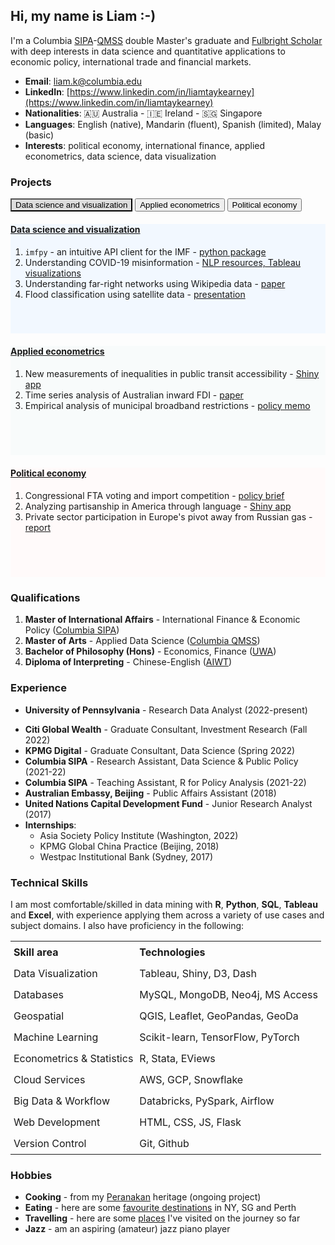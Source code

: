 ## Hi, my name is Liam :-)

I'm a Columbia [SIPA](https://www.sipa.columbia.edu/)-[QMSS](https://www.qmss.columbia.edu/) double Master's graduate and [Fulbright Scholar](https://www.fulbright.org.au/scholarships/anne-wexler-australian/) with deep interests in data science and quantitative applications to economic policy, international trade and financial markets.

- **Email**: [liam.k@columbia.edu](mailto:liam.k@columbia.edu)
- **LinkedIn**: [https://www.linkedin.com/in/liamtaykearney](https://www.linkedin.com/in/liamtaykearney)
- **Nationalities**: 🇦🇺 Australia - 🇮🇪 Ireland - 🇸🇬 Singapore
- **Languages**: English (native), Mandarin (fluent), Spanish (limited), Malay (basic)
- **Interests**: political economy, international finance, applied econometrics, data science, data visualization



### Projects

<head>
    <style>
        .tab-btn.active {
            background-color: #ddd;
            color: black;
        }
    </style>
</head>
<div class="tabs">
  <button id="defaultOpen" class="tab-btn active" onclick="openTab(event, 'Data science and visualization')">Data science and visualization</button>
  <button class="tab-btn" onclick="openTab(event, 'Applied econometrics')">Applied econometrics</button>
  <button class="tab-btn" onclick="openTab(event, 'Political economy')">Political economy</button>
</div>
<div id="Data science and visualization" class="tab-content" style="min-height:175px; margin-top: 20px; background-color: #f2f8ff; margin-bottom:20px;">
  <h4><u>Data science and visualization</u></h4>
  <ol>
    <li><code>imfpy</code> - an intuitive API client for the IMF - <a href="pages/imfpy.html">python package</a></li>
    <li>Understanding COVID-19 misinformation - <a href="pages/covid_misinfo.html">NLP resources, Tableau visualizations</a></li>
    <li>Understanding far-right networks using Wikipedia data - <a href="pages/wikihate.html">paper</a></li>
    <li>Flood classification using satellite data - <a href="pages/floodai.html">presentation</a></li>
  </ol>
</div>
<div id="Applied econometrics" class="tab-content" style="min-height:175px; margin-top: 20px; background-color: #f8fbfb; margin-bottom:20px;">
    <h4><u>Applied econometrics</u></h4>
  <ol>
<li>New measurements of inequalities in public transit accessibility - <a href="https://ltk2118.shinyapps.io/nyc-transit/">Shiny app</a></li>
    <li>Time series analysis of Australian inward FDI - <a href="pages/fdi.html">paper</a></li>
    <li>Empirical analysis of municipal broadband restrictions - <a href="pages/broadband.html">policy memo</a></li>
  </ol>
</div>
<div id="Political economy" class="tab-content" style="min-height:175px; margin-top: 20px; background-color: #fffafa; margin-bottom:20px;">
    <h4><u>Political economy</u></h4>
  <ol>
    <li>Congressional FTA voting and import competition - <a href="pages/congress_trade.html">policy brief</a></li>
    <li>Analyzing partisanship in America through language - <a href="https://newsapp-for-newsroom.shinyapps.io/partisanship-in-america/">Shiny app</a></li>
    <li>Private sector participation in Europe's pivot away from Russian gas - <a href="pages/citi.html">report</a></li>
  </ol>
</div>
<script>
  function openTab(evt, tabName) {
    var i, tabcontent, tablinks;
    tabcontent = document.getElementsByClassName("tab-content");
    for (i = 0; i < tabcontent.length; i++) {
      tabcontent[i].style.display = "none";
    }
    tablinks = document.getElementsByClassName("tab-btn");
    for (i = 0; i < tablinks.length; i++) {
      tablinks[i].className = tablinks[i].className.replace(" active", "");
    }
    document.getElementById(tabName).style.display = "block";
    evt.currentTarget.className += " active";
  }
  // Get the element with id="defaultOpen" and click on it
  document.getElementById("defaultOpen").click();
</script>


### Qualifications

1. **Master of International Affairs** - International Finance & Economic Policy ([Columbia SIPA](https://www.sipa.columbia.edu/))
2. **Master of Arts** - Applied Data Science ([Columbia QMSS](https://www.qmss.columbia.edu/))
3. **Bachelor of Philosophy (Hons)** - Economics, Finance ([UWA](https://www.uwa.edu.au/study/courses/bachelor-of-philosophy))
4. **Diploma of Interpreting** - Chinese-English ([AIWT](https://www.aiwt.edu.au/courses/psp50916-diploma-of-interpreting-lote-english/))




### Experience

* **University of Pennsylvania** - Research Data Analyst (2022-present)

- **Citi Global Wealth** - Graduate Consultant, Investment Research (Fall 2022)
- **KPMG Digital** - Graduate Consultant, Data Science (Spring 2022)
- **Columbia SIPA** - Research Assistant, Data Science & Public Policy (2021-22)
- **Columbia SIPA** - Teaching Assistant, R for Policy Analysis (2021-22)
- **Australian Embassy, Beijing** - Public Affairs Assistant (2018)
- **United Nations Capital Development Fund** - Junior Research Analyst (2017)
- **Internships**:
    - Asia Society Policy Institute (Washington, 2022)
    - KPMG Global China Practice (Beijing, 2018)
    - Westpac Institutional Bank (Sydney, 2017)



### Technical Skills

I am most comfortable/skilled in data mining with **R**, **Python**, **SQL**, **Tableau** and  **Excel**, with experience applying them across a variety of use cases and subject domains. I also have proficiency in the following:

<table style="width: 100%; border-collapse: collapse;">
  <tr style="line-height: 1.5;">
    <th style="text-align: left; padding: 5px;">Skill area</th>
    <th style="text-align: left; padding: 5px;">Technologies</th>
  </tr>
  <tr style="line-height: 1.5;">
    <td style="padding: 5px;">Data Visualization</td>
    <td style="padding: 5px;">Tableau, Shiny, D3, Dash</td>
  </tr>
  <tr style="line-height: 1.5;">
    <td style="padding: 5px;">Databases</td>
    <td style="padding: 5px;">MySQL, MongoDB, Neo4j, MS Access</td>
  </tr>
  <tr style="line-height: 1.5;">
    <td style="padding: 5px;">Geospatial</td>
    <td style="padding: 5px;">QGIS, Leaflet, GeoPandas, GeoDa</td>
  </tr>
  <tr style="line-height: 1.5;">
    <td style="padding: 5px;">Machine Learning</td>
    <td style="padding: 5px;">Scikit-learn, TensorFlow, PyTorch</td>
  </tr>
  <tr style="line-height: 1.5;">
    <td style="padding: 5px;">Econometrics & Statistics</td>
    <td style="padding: 5px;">R, Stata, EViews</td>
  </tr>
  <tr style="line-height: 1.5;">
    <td style="padding: 5px;">Cloud Services</td>
    <td style="padding: 5px;">AWS, GCP, Snowflake</td>
  </tr>
  <tr style="line-height: 1.5;">
    <td style="padding: 5px;">Big Data & Workflow</td>
    <td style="padding: 5px;">Databricks, PySpark, Airflow</td>
  </tr>
  <tr style="line-height: 1.5;">
    <td style="padding: 5px;">Web Development</td>
    <td style="padding: 5px;">HTML, CSS, JS, Flask</td>
  </tr>
  <tr style="line-height: 1.5;">
    <td style="padding: 5px;">Version Control</td>
    <td style="padding: 5px;">Git, Github</td>
  </tr>
</table>



### Hobbies

* **Cooking** - from my [Peranakan](pages/peranakan.md) heritage (ongoing project)
* **Eating** - here are some [favourite destinations](pages/food.md) in NY, SG and Perth
* **Travelling** - here are some [places](pages/places.md) I've visited on the journey so far
* **Jazz** - am an aspiring (amateur) jazz piano player
